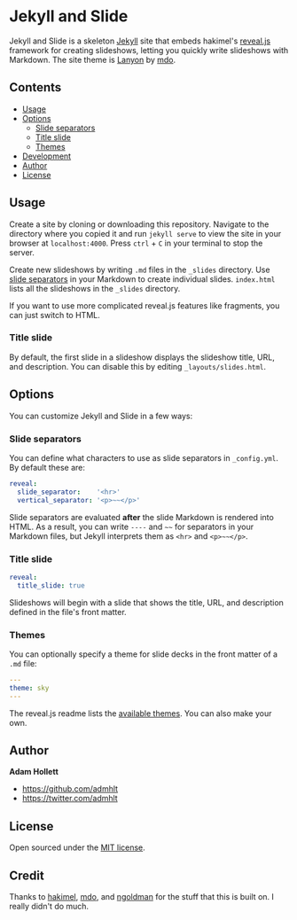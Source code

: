 # Jekyll and Slide

Jekyll and Slide is a skeleton [Jekyll](http://jekyllrb.com) site that embeds hakimel's [reveal.js](//github.com/hakimel/reveal.js) framework for creating slideshows, letting you quickly write slideshows with Markdown. The site theme is [Lanyon](//github.com/poole/lanyon) by [mdo](//github.com/mdo).

## Contents

-   [Usage](#usage)
-   [Options](#options)
    -   [Slide separators](#slide-separators)
    -   [Title slide](#title-slide)
    -   [Themes](#themes)
-   [Development](#development)
-   [Author](#author)
-   [License](#license)

## Usage

Create a site by cloning or downloading this repository. Navigate to the directory where you copied it and run `jekyll serve` to view the site in your browser at `localhost:4000`. Press `ctrl` + `C` in your terminal to stop the server.

Create new slideshows by writing `.md` files in the `_slides` directory. Use [slide separators](#slide-separators) in your Markdown to create individual slides. `index.html` lists all the slideshows in the `_slides` directory.

If you want to use more complicated reveal.js features like fragments, you can just switch to HTML.

### Title slide

By default, the first slide in a slideshow displays the slideshow title, URL, and description. You can disable this by editing `_layouts/slides.html`.

## Options

You can customize Jekyll and Slide in a few ways:

### Slide separators

You can define what characters to use as slide separators in `_config.yml`. By default these are:

```yaml
reveal:
  slide_separator:    '<hr>'
  vertical_separator: '<p>~~</p>'
```

Slide separators are evaluated **after** the slide Markdown is rendered into HTML. As a result, you can write `----` and `~~` for separators in your Markdown files, but Jekyll interprets them as `<hr>` and `<p>~~</p>`.

### Title slide

```yaml
reveal:
  title_slide: true
```

Slideshows will begin with a slide that shows the title, URL, and description defined in the file's front matter.

### Themes

You can optionally specify a theme for slide decks in the front matter of a `.md` file:

```yaml
---
theme: sky
---
```

The reveal.js readme lists the [available themes](//github.com/hakimel/reveal.js#theming). You can also make your own.

## Author

**Adam Hollett**

-   <https://github.com/admhlt>
-   <https://twitter.com/admhlt>

## License

Open sourced under the [MIT license](LICENSE.md).

## Credit

Thanks to [hakimel](//github.com/hakimel), [mdo](//github.com/mdo), and [ngoldman](//github.com/ngoldman) for the stuff that this is built on. I really didn't do much.
